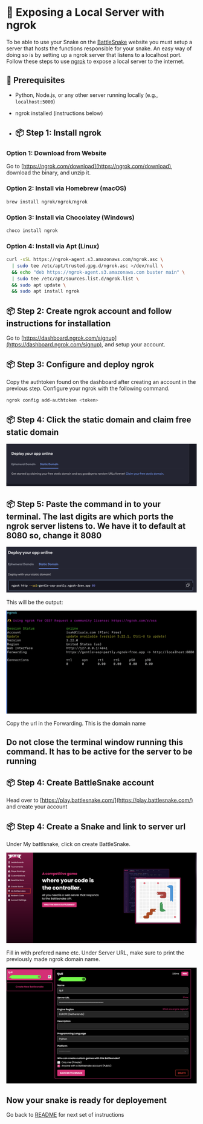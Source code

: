 
# 🚀 Exposing a Local Server with ngrok 
To be able to use your Snake on the [BattleSnake](https://play.battlesnake.com/) website you must setup a server that hosts the functions responsible for your snake. An easy way of doing so is by setting up a ngrok server that listens to a localhost port.
Follow these steps to use [ngrok](https://ngrok.com) to expose a local server to the internet.

## 🔧 Prerequisites

- Python, Node.js, or any other server running locally (e.g., `localhost:5000`)
- ngrok installed (instructions below)

- ## 📦 Step 1: Install ngrok

### Option 1: Download from Website

Go to [https://ngrok.com/download](https://ngrok.com/download), download the binary, and unzip it.

### Option 2: Install via Homebrew (macOS)

```bash
brew install ngrok/ngrok/ngrok
```

### Option 3: Install via Chocolatey (Windows)

```bash
choco install ngrok
```

### Option 4: Install via Apt (Linux)
```bash
curl -sSL https://ngrok-agent.s3.amazonaws.com/ngrok.asc \
  | sudo tee /etc/apt/trusted.gpg.d/ngrok.asc >/dev/null \
  && echo "deb https://ngrok-agent.s3.amazonaws.com buster main" \
  | sudo tee /etc/apt/sources.list.d/ngrok.list \
  && sudo apt update \
  && sudo apt install ngrok
```

## 📦 Step 2: Create ngrok account and follow instructions for installation
Go to [https://dashboard.ngrok.com/signup](https://dashboard.ngrok.com/signup), and setup your account.


## 📦 Step 3: Configure and deploy ngrok
Copy the authtoken found on the dashboard after creating an account in the previous step. Configure your ngrok with the following command.
```bash
ngrok config add-authtoken <token>
```

## 📦 Step 4: Click the static domain and claim free static domain
![static_domain](images/static_domain.png)

## 📦 Step 5: Paste the command in to your terminal. The last digits are which ports the ngrok server listens to. We have it to default at 8080 so, change it 8080




![static_domain](images/localhost.png)

This will be the output:

![server](images/server.png)

Copy the url in the Forwarding. This is the domain name

## Do not close the terminal window running this command. It has to be active for the server to be running




## 📦 Step 4: Create BattleSnake account
Head over to [https://play.battlesnake.com/](https://play.battlesnake.com/) and create your account

## 📦 Step 4: Create a Snake and link to server url

Under My battlsnake, click on create BattleSnake. 

![battle](images/myBattle.png)


Fill in with prefered name etc. Under Server URL, make sure to print the previously made ngrok domain name. 


![rename](images/rename.png)



## Now your snake is ready for deployement

Go back to [README](../README.md) for next set of instructions
